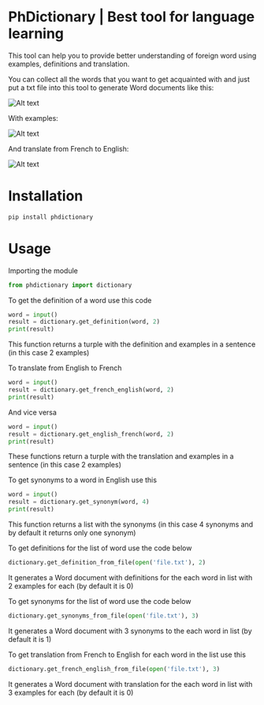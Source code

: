# PhDictionary | Best tool for language learning

This tool can help you to provide better understanding of foreign word using examples, definitions and translation.

You can collect all the words that you want to get acquainted with and just put a txt file into this tool to generate Word documents like this:

![Alt text](https://github.com/RediIVIideR/phdictionary/tree/main/examples/def.png?raw=true)

With examples:

![Alt text](https://github.com/RediIVIideR/phdictionary/tree/main/examples/def-e.png?raw=true)

And translate from French to English:


![Alt text](https://github.com/RediIVIideR/phdictionary/tree/main/examples/fr-eng.png?raw=true)
# Installation

```bash
pip install phdictionary
```

# Usage

Importing the module
```python
from phdictionary import dictionary
```
To get the definition of a word use this code
```python
word = input()
result = dictionary.get_definition(word, 2)
print(result)
```
This function returns a turple with the definition and examples in a sentence (in this case 2 examples)

To translate from English to French
```python
word = input()
result = dictionary.get_french_english(word, 2)
print(result)
```
And vice versa

```python
word = input()
result = dictionary.get_english_french(word, 2)
print(result)
```
These functions return a turple with the translation and examples in a sentence (in this case 2 examples)

To get synonyms to a word in English use this
```python
word = input()
result = dictionary.get_synonym(word, 4)
print(result)
```
This function returns a list with the synonyms (in this case 4 synonyms and by default it returns only one synonym)

To get definitions for the list of word use the code below
```python
dictionary.get_definition_from_file(open('file.txt'), 2)
```
It generates a Word document with definitions for the each word in list with 2 examples for each (by default it is 0)

To get synonyms for the list of word use the code below
```python
dictionary.get_synonyms_from_file(open('file.txt'), 3)
```
It generates a Word document with 3 synonyms to the each word in list (by default it is 1)

To get translation from French to English for each word in the list use this
```python
dictionary.get_french_english_from_file(open('file.txt'), 3)
```
It generates a Word document with translation for the each word in list with 3 examples for each (by default it is 0)

